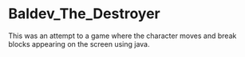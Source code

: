 # Baldev_The_Destroyer

This was an attempt to a game where the character moves and break blocks appearing on the screen using java.

